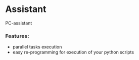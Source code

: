 # Assistant
PC-assistant

### Features:
  * parallel tasks execution
  * easy re-programming for execution of your python scripts
